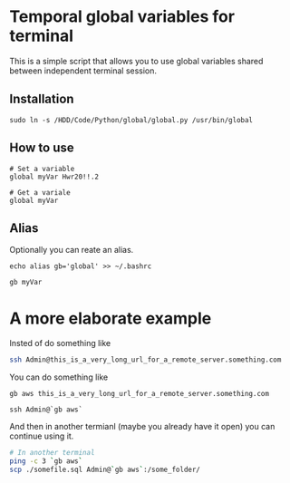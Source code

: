 # Temporal global variables for terminal
This is a simple script that allows you to use global
variables shared between independent terminal session.

## Installation
```shell
sudo ln -s /HDD/Code/Python/global/global.py /usr/bin/global
```

## How to use
```shell
# Set a variable
global myVar Hwr20!!.2

# Get a variale
global myVar
```

## Alias
Optionally you can reate an alias.
```shell
echo alias gb='global' >> ~/.bashrc

gb myVar
```

# A more elaborate example
Insted of do something like
```bash
ssh Admin@this_is_a_very_long_url_for_a_remote_server.something.com
```
You can do something like
```
gb aws this_is_a_very_long_url_for_a_remote_server.something.com

ssh Admin@`gb aws` 
```
And then in another termianl (maybe you already have it open) you can continue using it.
```bash
# In another terminal
ping -c 3 `gb aws`
scp ./somefile.sql Admin@`gb aws`:/some_folder/
```
